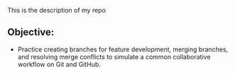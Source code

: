 This is the description of my repo

## Objective: 
- Practice creating branches for feature development, merging branches, and resolving merge conflicts to simulate a common collaborative workflow on Git and GitHub.